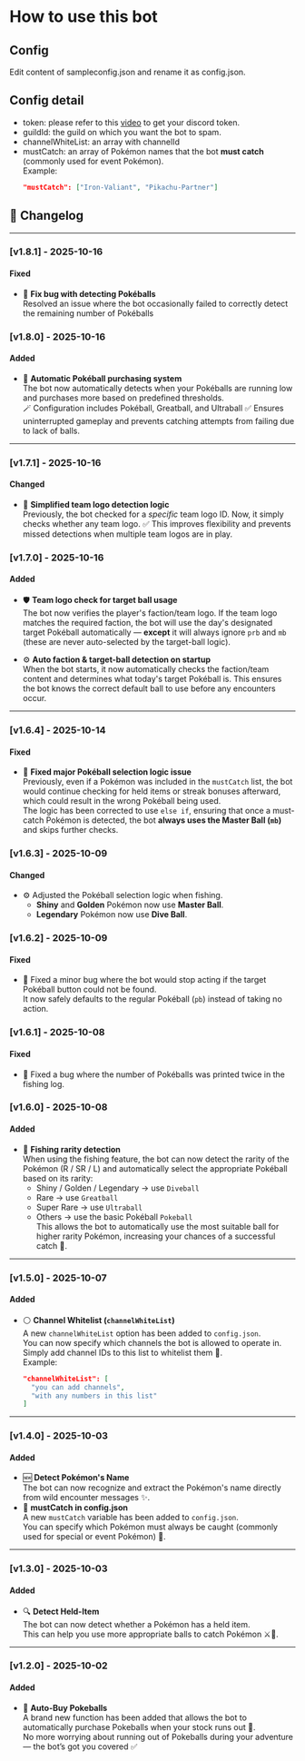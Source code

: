 # How to use this bot

## Config
Edit content of sampleconfig.json and rename it as config.json.

## Config detail
- token: please refer to this [video](https://youtu.be/_4s2DpUhLGQ?si=Y_SXTWQzs9s-n6D8&t=180) to get your discord token.
- guildId: the guild on which you want the bot to spam.
- channelWhiteList: an array with channelId
- mustCatch: an array of Pokémon names that the bot **must catch** (commonly used for event Pokémon).  
  Example:  
  ```json
  "mustCatch": ["Iron-Valiant", "Pikachu-Partner"]
  ```


## 📜 Changelog

---

### [v1.8.1] - 2025-10-16

#### Fixed
- 🐞 **Fix bug with detecting Pokéballs**  
  Resolved an issue where the bot occasionally failed to correctly detect the remaining number of Pokéballs

### [v1.8.0] - 2025-10-16

#### Added
- 🛒 **Automatic Pokéball purchasing system**  
  The bot now automatically detects when your Pokéballs are running low and purchases more based on predefined thresholds.  
  🪄 Configuration includes Pokéball, Greatball, and Ultraball 
  ✅ Ensures uninterrupted gameplay and prevents catching attempts from failing due to lack of balls.

---

### [v1.7.1] - 2025-10-16

#### Changed
- 🔄 **Simplified team logo detection logic**  
  Previously, the bot checked for a *specific* team logo ID. Now, it simply checks whether any team logo.
  ✅ This improves flexibility and prevents missed detections when multiple team logos are in play.

### [v1.7.0] - 2025-10-16

#### Added
- 🛡️ **Team logo check for target ball usage**  
  The bot now verifies the player's faction/team logo. If the team logo matches the required faction, the bot will use the day's designated target Pokéball automatically — **except** it will always ignore `prb` and `mb` (these are never auto-selected by the target-ball logic).

- ⚙️ **Auto faction & target-ball detection on startup**  
  When the bot starts, it now automatically checks the faction/team content and determines what today's target Pokéball is. This ensures the bot knows the correct default ball to use before any encounters occur.

---

### [v1.6.4] - 2025-10-14

#### Fixed
- 🧩 **Fixed major Pokéball selection logic issue**  
  Previously, even if a Pokémon was included in the `mustCatch` list, the bot would continue checking for held items or streak bonuses afterward, which could result in the wrong Pokéball being used.  
  The logic has been corrected to use `else if`, ensuring that once a must-catch Pokémon is detected, the bot **always uses the Master Ball (`mb`)** and skips further checks.

### [v1.6.3] - 2025-10-09

#### Changed
- ⚙️ Adjusted the Pokéball selection logic when fishing.  
  - **Shiny** and **Golden** Pokémon now use **Master Ball**.  
  - **Legendary** Pokémon now use **Dive Ball**. 

### [v1.6.2] - 2025-10-09

#### Fixed
- 🐛 Fixed a minor bug where the bot would stop acting if the target Pokéball button could not be found.  
  It now safely defaults to the regular Pokéball (`pb`) instead of taking no action.

### [v1.6.1] - 2025-10-08

#### Fixed
- 🐛 Fixed a bug where the number of Pokéballs was printed twice in the fishing log.

### [v1.6.0] - 2025-10-08

#### Added
- 🎣 **Fishing rarity detection**  
  When using the fishing feature, the bot can now detect the rarity of the Pokémon (R / SR / L) and automatically select the appropriate Pokéball based on its rarity:  
  - Shiny / Golden / Legendary → use `Diveball`  
  - Rare → use `Greatball`  
  - Super Rare → use `Ultraball`  
  - Others → use the basic Pokéball `Pokeball`  
  This allows the bot to automatically use the most suitable ball for higher rarity Pokémon, increasing your chances of a successful catch 🎯.

---

### [v1.5.0] - 2025-10-07

#### Added
- ⚪ **Channel Whitelist (`channelWhiteList`)**  
  A new `channelWhiteList` option has been added to `config.json`.  
  You can now specify which channels the bot is allowed to operate in.  
  Simply add channel IDs to this list to whitelist them 🧾.  
  Example:  
  ```json
  "channelWhiteList": [
    "you can add channels",
    "with any numbers in this list"
  ]
  ```

---

### [v1.4.0] - 2025-10-03

#### Added
- 🆕 **Detect Pokémon's Name**  
  The bot can now recognize and extract the Pokémon's name directly from wild encounter messages ✨.  
- 🎯 **mustCatch in config.json**  
  A new `mustCatch` variable has been added to `config.json`.  
  You can specify which Pokémon must always be caught (commonly used for special or event Pokémon) 🎉.

---

### [v1.3.0] - 2025-10-03

#### Added
- 🔍 **Detect Held-Item**  
  The bot can now detect whether a Pokémon has a held item.  
  This can help you use more appropriate balls to catch Pokémon ⚔️🎒.

---

### [v1.2.0] - 2025-10-02

#### Added
- 📌 **Auto-Buy Pokeballs**  
  A brand new function has been added that allows the bot to automatically purchase Pokeballs when your stock runs out 🛒.  
  No more worrying about running out of Pokeballs during your adventure — the bot’s got you covered ✅
